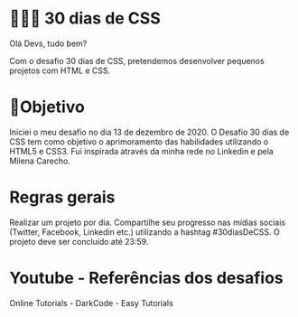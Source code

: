  # 👩🏽‍💻 30 dias de CSS

Olá Devs, tudo bem?

Com o desafio 30 dias de CSS, pretendemos desenvolver pequenos projetos com HTML e CSS.

# 🚀Objetivo

Iniciei o meu desafio no dia 13 de dezembro de 2020. O Desafio 30 dias de CSS tem como objetivo o aprimoramento das habilidades utilizando o HTML5 e CSS3. Fui inspirada através da minha rede no Linkedin e pela Milena Carecho.

# Regras gerais

Realizar um projeto por dia.
Compartilhe seu progresso nas mídias sociais (Twitter, Facebook, Linkedin etc.) utilizando a hashtag #30diasDeCSS.
O projeto deve ser concluído até 23:59.

# Youtube - Referências dos desafios

Online Tutorials - DarkCode - Easy Tutorials
